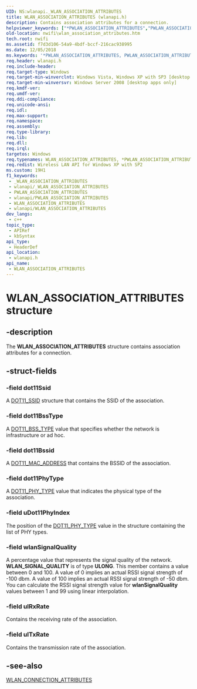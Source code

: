 ```yaml
---
UID: NS:wlanapi._WLAN_ASSOCIATION_ATTRIBUTES
title: WLAN_ASSOCIATION_ATTRIBUTES (wlanapi.h)
description: Contains association attributes for a connection.
helpviewer_keywords: ["*PWLAN_ASSOCIATION_ATTRIBUTES","PWLAN_ASSOCIATION_ATTRIBUTES","PWLAN_ASSOCIATION_ATTRIBUTES structure pointer [NativeWIFI]","WLAN_ASSOCIATION_ATTRIBUTES","WLAN_ASSOCIATION_ATTRIBUTES structure [NativeWIFI]","nwifi.wlan_association_attributes","wlanapi/PWLAN_ASSOCIATION_ATTRIBUTES","wlanapi/WLAN_ASSOCIATION_ATTRIBUTES"]
old-location: nwifi\wlan_association_attributes.htm
tech.root: nwifi
ms.assetid: f7d3d106-54a9-4bdf-bccf-216cac938995
ms.date: 12/05/2018
ms.keywords: '*PWLAN_ASSOCIATION_ATTRIBUTES, PWLAN_ASSOCIATION_ATTRIBUTES, PWLAN_ASSOCIATION_ATTRIBUTES structure pointer [NativeWIFI], WLAN_ASSOCIATION_ATTRIBUTES, WLAN_ASSOCIATION_ATTRIBUTES structure [NativeWIFI], nwifi.wlan_association_attributes, wlanapi/PWLAN_ASSOCIATION_ATTRIBUTES, wlanapi/WLAN_ASSOCIATION_ATTRIBUTES'
req.header: wlanapi.h
req.include-header: 
req.target-type: Windows
req.target-min-winverclnt: Windows Vista, Windows XP with SP3 [desktop apps only]
req.target-min-winversvr: Windows Server 2008 [desktop apps only]
req.kmdf-ver: 
req.umdf-ver: 
req.ddi-compliance: 
req.unicode-ansi: 
req.idl: 
req.max-support: 
req.namespace: 
req.assembly: 
req.type-library: 
req.lib: 
req.dll: 
req.irql: 
targetos: Windows
req.typenames: WLAN_ASSOCIATION_ATTRIBUTES, *PWLAN_ASSOCIATION_ATTRIBUTES
req.redist: Wireless LAN API for Windows XP with SP2
ms.custom: 19H1
f1_keywords:
 - _WLAN_ASSOCIATION_ATTRIBUTES
 - wlanapi/_WLAN_ASSOCIATION_ATTRIBUTES
 - PWLAN_ASSOCIATION_ATTRIBUTES
 - wlanapi/PWLAN_ASSOCIATION_ATTRIBUTES
 - WLAN_ASSOCIATION_ATTRIBUTES
 - wlanapi/WLAN_ASSOCIATION_ATTRIBUTES
dev_langs:
 - c++
topic_type:
 - APIRef
 - kbSyntax
api_type:
 - HeaderDef
api_location:
 - wlanapi.h
api_name:
 - WLAN_ASSOCIATION_ATTRIBUTES
---
```


# WLAN_ASSOCIATION_ATTRIBUTES structure


## -description

The <b>WLAN_ASSOCIATION_ATTRIBUTES</b> structure contains association attributes for a connection.

## -struct-fields

### -field dot11Ssid

A <a href="https://docs.microsoft.com/windows/desktop/NativeWiFi/dot11-ssid">DOT11_SSID</a> structure that contains the SSID of the association.

### -field dot11BssType

A <a href="https://docs.microsoft.com/windows/desktop/NativeWiFi/dot11-bss-type">DOT11_BSS_TYPE</a> value that specifies whether the network is infrastructure or ad hoc.

### -field dot11Bssid

A <a href="https://docs.microsoft.com/windows/desktop/NativeWiFi/dot11-mac-address-type">DOT11_MAC_ADDRESS</a> that contains the BSSID of the association.

### -field dot11PhyType

A <a href="https://docs.microsoft.com/windows/desktop/NativeWiFi/dot11-phy-type">DOT11_PHY_TYPE</a> value that indicates the physical type of the association.

### -field uDot11PhyIndex

The position of the <a href="https://docs.microsoft.com/windows/desktop/NativeWiFi/dot11-phy-type">DOT11_PHY_TYPE</a> value in the structure containing the list of PHY types.

### -field wlanSignalQuality

A percentage value that represents the signal quality of the network.  <b>WLAN_SIGNAL_QUALITY</b> is of type <b>ULONG</b>.  This member contains a value between 0 and 100. A value of 0 implies an actual RSSI signal strength of -100 dbm. A value of 100 implies an actual RSSI signal strength of -50 dbm. You can calculate the RSSI signal strength value for <b>wlanSignalQuality</b> values between 1 and 99 using linear interpolation.

### -field ulRxRate

Contains the receiving rate of the association.

### -field ulTxRate

Contains the transmission rate of the association.

## -see-also

<a href="https://docs.microsoft.com/windows/desktop/api/wlanapi/ns-wlanapi-wlan_connection_attributes">WLAN_CONNECTION_ATTRIBUTES</a>

